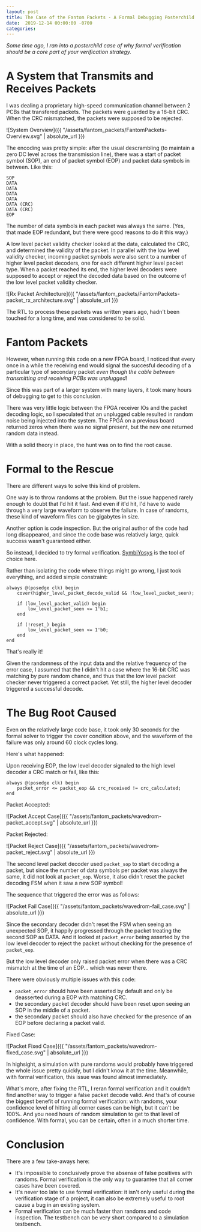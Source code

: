 ```yaml
---
layout: post
title: The Case of the Fantom Packets - A Formal Debugging Posterchild
date:  2019-12-14 00:00:00 -0700
categories:
---
```


*Some time ago, I ran into a posterchild case of why formal verification should be
a core part of your verification strategy.*

# A System that Transmits and Receives Packets

I was dealing a proprietary high-speed communication channel between 2 PCBs that transfered
packets. The packets were guarded by a 16-bit CRC. When the CRC mismatched, the packets were 
supposed to be rejected.

![System Overview]({{ "/assets/fantom_packets/FantomPackets-Overview.svg" | absolute_url }})

The encoding was pretty simple: after the usual descrambling (to maintain a zero DC level across
the transmission line), there was a start of packet symbol (SOP), an end of packet symbol (EOP)
and packet data symbols in between. Like this:

```
SOP
DATA
DATA
DATA
DATA
DATA (CRC)
DATA (CRC)
EOP
```

The number of data symbols in each packet was always the same. (Yes, that made EOP redundant,
but there were good reasons to do it this way.)

A low level packet validity checker looked at the data, calculated the CRC, and determined
the validity of the packet. In parallel with the low level validity checker, incoming packet
symbols were also sent to a number of higher level packet decoders, one for each different higher
level packet type. When a packet reached its end, the higher level decoders were supposed to
accept or reject the decoded data based on the outcome of the low level packet validity checker.

![Rx Packet Architecture]({{ "/assets/fantom_packets/FantomPackets-packet_rx_architecture.svg" | absolute_url }})

The RTL to process these packets was written years ago, hadn't been touched for a long
time, and was considered to be solid.

# Fantom Packets

However, when running this code on a new FPGA board, I noticed that every once in a while
the receiving end would signal the succesful decoding of a particular type of secondary packet *even
though the cable between transmitting and receiving PCBs was unplugged*!

Since this was part of a larger system with many layers, it took many hours of debugging to get
to this conclusion.

There was very little logic between the FPGA receiver IOs and the packet decoding logic, so I
speculated that an unplugged cable resulted in random noise being injected into the system.
The FPGA on a previous board returned zeros when there was no signal present, but the new
one returned random data instead.

With a solid theory in place, the hunt was on to find the root cause.

# Formal to the Rescue

There are different ways to solve this kind of problem.

One way is to throw randoms at the problem. But the issue happened rarely enough to doubt that 
I'd hit it fast. And even if it'd hit, I'd have to wade through a very large waveform to 
observe the failure. In case of randoms, these kind of waveform files can be gigabytes in size.

Another option is code inspection. But the original author of the code had long disappeared, and 
since the code base was relatively large, quick success wasn't guaranteed either.

So instead, I decided to try formal verification. [SymbiYosys](https://symbiyosys.readthedocs.io/en/latest/) 
is the tool of choice here. 

Rather than isolating the code where things might go wrong, I just took everything, and added simple
constraint:

```
always @(posedge clk) begin
    cover(higher_level_packet_decode_valid && !low_level_packet_seen);

    if (low_level_packet_valid) begin
        low_level_packet_seen <= 1'b1;
    end

    if (!reset_) begin
        low_level_packet_seen <= 1'b0;
    end
end
```

That's really it!

Given the randomness of the input data and the relative frequency of the error case, I assumed that
the I didn't hit a case where the 16-bit CRC was matching by pure random chance, and thus that
the low level packet checker never triggered a correct packet. Yet still, the higher level decoder
triggered a successful decode.

# The Bug Root Caused

Even on the relatively large code base, it took only 30 seconds for the formal solver to trigger the cover
condition above, and the waveform of the failure was only around 60 clock cycles long.

Here's what happened:

Upon receiving EOP, the low level decoder signaled to the high level decoder a CRC match or fail, like this:

```
always @(posedge clk) begin
    packet_error <= packet_eop && crc_received != crc_calculated;
end
```

Packet Accepted:

![Packet Accept Case]({{ "/assets/fantom_packets/wavedrom-packet_accept.svg" | absolute_url }})

Packet Rejected:

![Packet Reject Case]({{ "/assets/fantom_packets/wavedrom-packet_reject.svg" | absolute_url }})


The second level packet decoder used `packet_sop` to start decoding a packet, but since
the number of data symbols per packet was always the same, it did not look at `packet_eop`. Worse,
it also didn't reset the packet decoding FSM when it saw a new SOP symbol!

The sequence that triggered the error was as follows:

![Packet Fail Case]({{ "/assets/fantom_packets/wavedrom-fail_case.svg" | absolute_url }})

Since the secondary decoder didn't reset the FSM when seeing an unexpected SOP, it happily progressed
through the packet treating the second SOP as DATA. And it looked at `packet_error` being asserted
by the low level decoder to reject the packet without checking for the presence of `packet_eop`.

But the low level decoder only raised packet error when there was a CRC mismatch at the time of an EOP...
which was never there.

There were obviously multiple issues with this code:

* `packet_error` should have been asserted by default and only be deasserted during a EOP with matching CRC.
* the secondary packet decoder should have been reset upon seeing an SOP in the middle of a packet.
* the secondary packet should also have checked for the presence of an EOP before declaring a packet valid.

Fixed Case:

![Packet Fixed Case]({{ "/assets/fantom_packets/wavedrom-fixed_case.svg" | absolute_url }})

In highsight, a simulation with pure randoms would probably have triggered the whole issue pretty
quickly, but I didn't know it at the time. Meanwhile, with formal verification, this issue was
found almost immediately.

What's more, after fixing the RTL, I reran formal verification and it couldn't find another way to trigger
a false packet decode valid. And that's of course the biggest benefit of running formal verification: with
randoms, your confidence level of hitting all corner cases can be high, but it can't be 100%. And you need
hours of random simulation to get to that level of confidence.  With formal, you can be certain, often
in a much shorter time.

# Conclusion

There are a few take-aways here:

* It's impossible to conclusively prove the absense of false positives with randoms. Formal verification
  is the only way to guarantee that all corner cases have been covered.
* It's never too late to use formal verification: it isn't only useful during the verification stage of 
  a project, it can also be extremely useful to root cause a bug in an existing system.
* Formal verification can be much faster than randoms and code inspection. The testbench can be very
  short compared to a simulation testbench.


